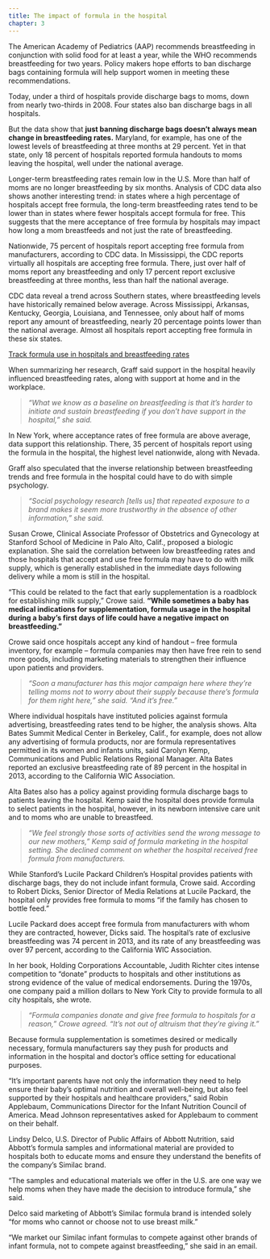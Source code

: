 ```yaml
---
title: The impact of formula in the hospital
chapter: 3
---
```


The American Academy of Pediatrics (AAP) recommends breastfeeding in conjunction with solid food for at least a year, while the WHO recommends breastfeeding for two years. Policy makers hope efforts to ban discharge bags containing formula will help support women in meeting these recommendations.

Today, under a third of hospitals provide discharge bags to moms, down from nearly two-thirds in 2008. Four states also ban discharge bags in all hospitals. 

But the data show that **just banning discharge bags doesn’t always mean change in breastfeeding rates.** Maryland, for example, has one of the lowest levels of breastfeeding at three months at 29 percent. Yet in that state, only 18 percent of hospitals reported formula handouts to moms leaving the hospital, well under the national average. 

Longer-term breastfeeding rates remain low in the U.S. More than half of moms are no longer breastfeeding by six months. Analysis of CDC data also shows another interesting trend: in states where a high percentage of hospitals accept free formula, the long-term breastfeeding rates tend to be lower than in states where fewer hospitals accept formula for free. This suggests that the mere acceptance of free formula by hospitals may impact how long a mom breastfeeds and not just the rate of breastfeeding.  

Nationwide, 75 percent of hospitals report accepting free formula from manufacturers, according to CDC data. In Mississippi, the CDC reports virtually all hospitals are accepting free formula. There, just over half of moms report any breastfeeding and only 17 percent report exclusive breastfeeding at three months, less than half the national average. 

CDC data reveal a trend across Southern states, where breastfeeding levels have historically remained below average. Across Mississippi, Arkansas, Kentucky, Georgia, Louisiana, and Tennessee, only about half of moms report any amount of breastfeeding, nearly 20 percentage points lower than the national average. Almost all hospitals report accepting free formula in these six states.

[Track formula use in hospitals and breastfeeding rates](https://public.tableau.com/views/UpdatedUSMap/Formulauseinhospitalsandbreastfeedingrates?:embed=y&:showTabs=y&:display_count=yes)

When summarizing her research, Graff said support in the hospital heavily influenced breastfeeding rates, along with support at home and in the workplace.

>*“What we know as a baseline on breastfeeding is that it’s harder to initiate and sustain breastfeeding if you don’t have support in the hospital,” she said.*

In New York, where acceptance rates of free formula are above average, data support this relationship. There, 35 percent of hospitals report using the formula in the hospital, the highest level nationwide, along with Nevada. 

Graff also speculated that the inverse relationship between breastfeeding trends and free formula in the hospital could have to do with simple psychology. 

>*“Social psychology research [tells us] that repeated exposure to a brand makes it seem more trustworthy in the absence of other information,” she said.*

Susan Crowe, Clinical Associate Professor of Obstetrics and Gynecology at Stanford School of Medicine in Palo Alto, Calif., proposed a biologic explanation. She said the correlation between low breastfeeding rates and those hospitals that accept and use free formula may have to do with milk supply, which is generally established in the immediate days following delivery while a mom is still in the hospital. 

“This could be related to the fact that early supplementation is a roadblock for establishing milk supply,” Crowe said. **“While sometimes a baby has medical indications for supplementation, formula usage in the hospital during a baby’s first days of life could have a negative impact on breastfeeding.”** 

Crowe said once hospitals accept any kind of handout – free formula inventory, for example – formula companies may then have free rein to send more goods, including marketing materials to strengthen their influence upon patients and providers. 

>*“Soon a manufacturer has this major campaign here where they’re telling moms not to worry about their supply because there’s formula for them right here,” she said. “And it’s free.”*

Where individual hospitals have instituted policies against formula advertising, breastfeeding rates tend to be higher, the analysis shows. Alta Bates Summit Medical Center in Berkeley, Calif., for example, does not allow any advertising of formula products, nor are formula representatives permitted in its women and infants units, said Carolyn Kemp, Communications and Public Relations Regional Manager. Alta Bates reported an exclusive breastfeeding rate of 89 percent in the hospital in 2013, according to the California WIC Association.

Alta Bates also has a policy against providing formula discharge bags to patients leaving the hospital. Kemp said the hospital does provide formula to select patients in the hospital, however, in its newborn intensive care unit and to moms who are unable to breastfeed. 

>*“We feel strongly those sorts of activities send the wrong message to our new mothers,” Kemp said of formula marketing in the hospital setting. She declined comment on whether the hospital received free formula from manufacturers.*

While Stanford’s Lucile Packard Children’s Hospital provides patients with discharge bags, they do not include infant formula, Crowe said. According to Robert Dicks, Senior Director of Media Relations at Lucile Packard, the hospital only provides free formula to moms “if the family has chosen to bottle feed.”  

Lucile Packard does accept free formula from manufacturers with whom they are contracted, however, Dicks said. The hospital’s rate of exclusive breastfeeding was 74 percent in 2013, and its rate of any breastfeeding was over 97 percent, according to the California WIC Association. 

In her book, Holding Corporations Accountable, Judith Richter cites intense competition to “donate” products to hospitals and other institutions as strong evidence of the value of medical endorsements. During the 1970s, one company paid a million dollars to New York City to provide formula to all city hospitals, she wrote. 

>*“Formula companies donate and give free formula to hospitals for a reason,” Crowe agreed. “It’s not out of altruism that they’re giving it.”*

Because formula supplementation is sometimes desired or medically necessary, formula manufacturers say they push for products and information in the hospital and doctor’s office setting for educational purposes. 

“It’s important parents have not only the information they need to help ensure their baby’s optimal nutrition and overall well-being, but also feel supported by their hospitals and healthcare providers,” said Robin Applebaum, Communications Director for the Infant Nutrition Council of America. Mead Johnson representatives asked for Applebaum to comment on their behalf. 

Lindsy Delco, U.S. Director of Public Affairs of Abbott Nutrition, said Abbott’s formula samples and informational material are provided to hospitals both to educate moms and ensure they understand the benefits of the company’s Similac brand. 

“The samples and educational materials we offer in the U.S. are one way we help moms when they have made the decision to introduce formula,” she said. 

Delco said marketing of Abbott’s Similac formula brand is intended solely “for moms who cannot or choose not to use breast milk.” 

“We market our Similac infant formulas to compete against other brands of infant formula, not to compete against breastfeeding,” she said in an email. 

